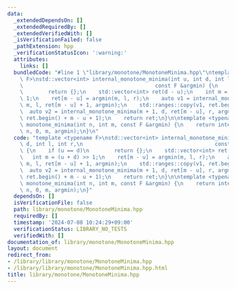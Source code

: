 ```yaml
---
data:
  _extendedDependsOn: []
  _extendedRequiredBy: []
  _extendedVerifiedWith: []
  _isVerificationFailed: false
  _pathExtension: hpp
  _verificationStatusIcon: ':warning:'
  attributes:
    links: []
  bundledCode: "#line 1 \"library/monotone/MonotoneMinima.hpp\"\ntemplate <typename\
    \ F>\nstd::vector<int> internal_monotone_minima(int u, int d, int l, int r,\n\
    \                                          const F &argmin) {\n    if (u == d)\n\
    \        return {};\n    std::vector<int> ret(d - u);\n    int m = (u + d) >>\
    \ 1;\n    ret[m - u] = argmin(m, l, r);\n    auto v1 = internal_monotone_minima(u,\
    \ m, l, ret[m - u] + 1, argmin);\n    std::ranges::copy(v1, ret.begin());\n  \
    \  auto v2 = internal_monotone_minima(m + 1, d, ret[m - u], r, argmin);\n    std::ranges::copy(v2,\
    \ ret.begin() + m - u + 1);\n    return ret;\n}\n\ntemplate <typename F>\nstd::vector<int>\
    \ monotone_minima(int n, int m, const F &argmin) {\n    return internal_monotone_minima(0,\
    \ n, 0, m, argmin);\n}\n"
  code: "template <typename F>\nstd::vector<int> internal_monotone_minima(int u, int\
    \ d, int l, int r,\n                                          const F &argmin)\
    \ {\n    if (u == d)\n        return {};\n    std::vector<int> ret(d - u);\n \
    \   int m = (u + d) >> 1;\n    ret[m - u] = argmin(m, l, r);\n    auto v1 = internal_monotone_minima(u,\
    \ m, l, ret[m - u] + 1, argmin);\n    std::ranges::copy(v1, ret.begin());\n  \
    \  auto v2 = internal_monotone_minima(m + 1, d, ret[m - u], r, argmin);\n    std::ranges::copy(v2,\
    \ ret.begin() + m - u + 1);\n    return ret;\n}\n\ntemplate <typename F>\nstd::vector<int>\
    \ monotone_minima(int n, int m, const F &argmin) {\n    return internal_monotone_minima(0,\
    \ n, 0, m, argmin);\n}"
  dependsOn: []
  isVerificationFile: false
  path: library/monotone/MonotoneMinima.hpp
  requiredBy: []
  timestamp: '2024-07-08 10:24:29+09:00'
  verificationStatus: LIBRARY_NO_TESTS
  verifiedWith: []
documentation_of: library/monotone/MonotoneMinima.hpp
layout: document
redirect_from:
- /library/library/monotone/MonotoneMinima.hpp
- /library/library/monotone/MonotoneMinima.hpp.html
title: library/monotone/MonotoneMinima.hpp
---
```

